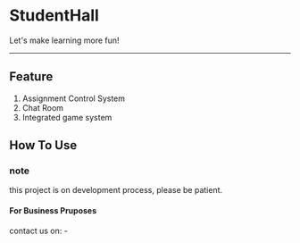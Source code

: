 # StudentHall
Let's make learning more fun!

***

## Feature
1. Assignment Control System
2. Chat Room
3. Integrated game system

## How To Use

### note
this project is on development process, please be patient.

#### For Business Pruposes
contact us on: -